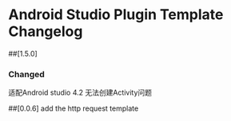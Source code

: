 <!-- Keep a Changelog guide -> https://keepachangelog.com -->

# Android Studio Plugin Template Changelog

##[1.5.0]
### Changed
适配Android studio 4.2 无法创建Activity问题

##[0.0.6]
add the http request template